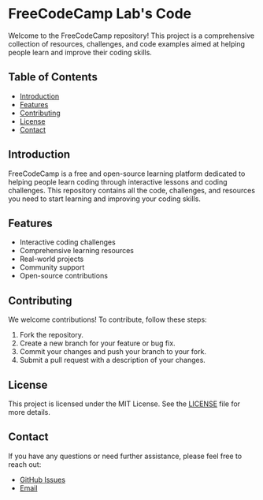 # FreeCodeCamp Lab's Code

Welcome to the FreeCodeCamp repository! This project is a comprehensive collection of resources, challenges, and code examples aimed at helping people learn and improve their coding skills.

## Table of Contents
- [Introduction](#introduction)
- [Features](#features)
- [Contributing](#contributing)
- [License](#license)
- [Contact](#contact)

## Introduction
FreeCodeCamp is a free and open-source learning platform dedicated to helping people learn coding through interactive lessons and coding challenges. This repository contains all the code, challenges, and resources you need to start learning and improving your coding skills.

## Features
- Interactive coding challenges
- Comprehensive learning resources
- Real-world projects
- Community support
- Open-source contributions

## Contributing
We welcome contributions! To contribute, follow these steps:
1. Fork the repository.
2. Create a new branch for your feature or bug fix.
3. Commit your changes and push your branch to your fork.
4. Submit a pull request with a description of your changes.

## License
This project is licensed under the MIT License. See the [LICENSE](LICENSE) file for more details.

## Contact
If you have any questions or need further assistance, please feel free to reach out:
- [GitHub Issues](https://github.com/curiousbud/FreeCodeCamp/issues)
- [Email](mailto:akareeb662@gmail.com)

